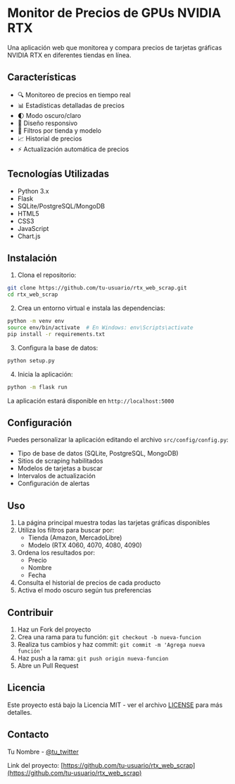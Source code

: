 # Monitor de Precios de GPUs NVIDIA RTX

Una aplicación web que monitorea y compara precios de tarjetas gráficas NVIDIA RTX en diferentes tiendas en línea.

## Características

- 🔍 Monitoreo de precios en tiempo real
- 📊 Estadísticas detalladas de precios
- 🌓 Modo oscuro/claro
- 📱 Diseño responsivo
- 🔎 Filtros por tienda y modelo
- 📈 Historial de precios
- ⚡ Actualización automática de precios

## Tecnologías Utilizadas

- Python 3.x
- Flask
- SQLite/PostgreSQL/MongoDB
- HTML5
- CSS3
- JavaScript
- Chart.js

## Instalación

1. Clona el repositorio:
```bash
git clone https://github.com/tu-usuario/rtx_web_scrap.git
cd rtx_web_scrap
```

2. Crea un entorno virtual e instala las dependencias:
```bash
python -m venv env
source env/bin/activate  # En Windows: env\Scripts\activate
pip install -r requirements.txt
```

3. Configura la base de datos:
```bash
python setup.py
```

4. Inicia la aplicación:
```bash
python -m flask run
```

La aplicación estará disponible en `http://localhost:5000`

## Configuración

Puedes personalizar la aplicación editando el archivo `src/config/config.py`:

- Tipo de base de datos (SQLite, PostgreSQL, MongoDB)
- Sitios de scraping habilitados
- Modelos de tarjetas a buscar
- Intervalos de actualización
- Configuración de alertas

## Uso

1. La página principal muestra todas las tarjetas gráficas disponibles
2. Utiliza los filtros para buscar por:
   - Tienda (Amazon, MercadoLibre)
   - Modelo (RTX 4060, 4070, 4080, 4090)
3. Ordena los resultados por:
   - Precio
   - Nombre
   - Fecha
4. Consulta el historial de precios de cada producto
5. Activa el modo oscuro según tus preferencias

## Contribuir

1. Haz un Fork del proyecto
2. Crea una rama para tu función: `git checkout -b nueva-funcion`
3. Realiza tus cambios y haz commit: `git commit -m 'Agrega nueva función'`
4. Haz push a la rama: `git push origin nueva-funcion`
5. Abre un Pull Request

## Licencia

Este proyecto está bajo la Licencia MIT - ver el archivo [LICENSE](LICENSE) para más detalles.

## Contacto

Tu Nombre - [@tu_twitter](https://twitter.com/tu_twitter)

Link del proyecto: [https://github.com/tu-usuario/rtx_web_scrap](https://github.com/tu-usuario/rtx_web_scrap) 